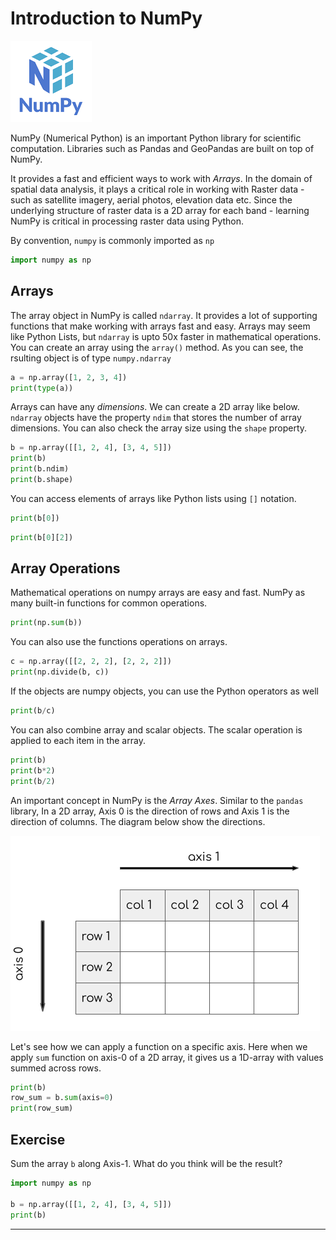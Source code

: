 # Introduction to NumPy

![](images/python_foundation/numpy.png)

NumPy (Numerical Python) is an important Python library for scientific computation. Libraries such as Pandas and GeoPandas are built on top of NumPy. 

It provides a fast and efficient ways to work with *Arrays*. In the domain of spatial data analysis, it plays a critical role in working with Raster data - such as satellite imagery, aerial photos, elevation data etc. Since the underlying structure of raster data is a 2D array for each band - learning NumPy is critical in processing raster data using Python.

By convention, `numpy` is commonly imported as `np`


```python
import numpy as np
```

## Arrays

The array object in NumPy is called `ndarray`. It provides a lot of supporting functions that make working with arrays fast and easy. Arrays may seem like Python Lists, but `ndarray` is upto 50x faster in mathematical operations. You can create an array using the `array()` method. As you can see, the rsulting object is of type `numpy.ndarray`


```python
a = np.array([1, 2, 3, 4])
print(type(a))
```

Arrays can have any *dimensions*. We can create a 2D array like below. `ndarray` objects have the property `ndim` that stores the number of array dimensions. You can also check the array size using the `shape` property.


```python
b = np.array([[1, 2, 4], [3, 4, 5]])
print(b)
print(b.ndim)
print(b.shape)
```

You can access elements of arrays like Python lists using `[]` notation.


```python
print(b[0])
```


```python
print(b[0][2])
```

## Array Operations

Mathematical operations on numpy arrays are easy and fast. NumPy as many built-in functions for common operations.


```python
print(np.sum(b))
```

You can also use the functions operations on arrays. 


```python
c = np.array([[2, 2, 2], [2, 2, 2]])
print(np.divide(b, c))
```

If the objects are numpy objects, you can use the Python operators as well


```python
print(b/c)
```

You can also combine array and scalar objects. The scalar operation is applied to each item in the array.


```python
print(b)
print(b*2)
print(b/2)
```

An important concept in NumPy is the *Array Axes*. Similar to the `pandas` library, In a 2D array, Axis 0 is the direction of rows and Axis 1 is the direction of columns. The diagram below show the directions.

![](images/python_foundation/pandas_axis.png)

Let's see how we can apply a function on a specific axis. Here when we apply `sum` function on axis-0 of a 2D array, it gives us a 1D-array with values summed across rows.


```python
print(b)
row_sum = b.sum(axis=0)
print(row_sum)
```

## Exercise

Sum the array `b` along Axis-1. What do you think will be the result?


```python
import numpy as np

b = np.array([[1, 2, 4], [3, 4, 5]])
print(b)
```

----
